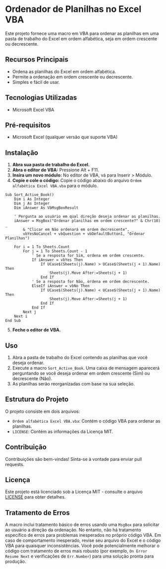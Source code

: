 # Ordenador de Planilhas no Excel VBA
Este projeto fornece uma macro em VBA para ordenar as planilhas em uma pasta de trabalho do Excel em ordem alfabética, seja em ordem crescente ou decrescente.

## Recursos Principais
* Ordena as planilhas do Excel em ordem alfabética.
* Permite a ordenação em ordem crescente ou decrescente.
* Simples e fácil de usar.

## Tecnologias Utilizadas
* Microsoft Excel VBA

## Pré-requisitos
* Microsoft Excel (qualquer versão que suporte VBA)

## Instalação
1. **Abra sua pasta de trabalho do Excel.**
2. **Abra o editor de VBA:** Pressione Alt + F11.
3. **Insira um novo módulo:** No editor de VBA, vá para Inserir > Módulo.
4. **Copie e cole o código:** Copie o código abaixo do arquivo `Ordem alfabética Excel VBA.vba` para o módulo.

```vba
Sub Sort_Active_Book()
    Dim i As Integer
    Dim j As Integer
    Dim iAnswer As VbMsgBoxResult

    ' Pergunta ao usuário em qual direção deseja ordenar as planilhas.
    iAnswer = MsgBox("Ordenar planilhas em ordem crescente?" & Chr(10) _
        & "Clicar em Não ordenará em ordem decrescente", _
        vbYesNoCancel + vbQuestion + vbDefaultButton1, "Ordenar Planilhas")

    For i = 1 To Sheets.Count
        For j = 1 To Sheets.Count - 1
            ' Se a resposta for Sim, ordena em ordem crescente.
            If iAnswer = vbYes Then
                If UCase$(Sheets(j).Name) > UCase$(Sheets(j + 1).Name) Then
                    Sheets(j).Move After:=Sheets(j + 1)
                End If
            ' Se a resposta for Não, ordena em ordem decrescente.
            ElseIf iAnswer = vbNo Then
                If UCase$(Sheets(j).Name) < UCase$(Sheets(j + 1).Name) Then
                    Sheets(j).Move After:=Sheets(j + 1)
                End If
            End If
        Next j
    Next i
End Sub
```
5. **Feche o editor de VBA.**

## Uso
1. Abra a pasta de trabalho do Excel contendo as planilhas que você deseja ordenar.
2. Execute a macro `Sort_Active_Book`. Uma caixa de mensagem aparecerá perguntando se você deseja ordenar em ordem crescente (Sim) ou decrescente (Não).
3. As planilhas serão reorganizadas com base na sua seleção.

## Estrutura do Projeto
O projeto consiste em dois arquivos:
* `Ordem alfabética Excel VBA.vba`: Contém o código VBA para ordenar as planilhas.
* `LICENSE`: Contém as informações da Licença MIT.

## Contribuição
Contribuições são bem-vindas! Sinta-se à vontade para enviar pull requests.

## Licença
Este projeto está licenciado sob a Licença MIT - consulte o arquivo [LICENSE](LICENSE) para obter detalhes.

## Tratamento de Erros
A macro inclui tratamento básico de erros usando uma `MsgBox` para solicitar ao usuário a direção da ordenação. No entanto, não há tratamento específico de erros para problemas inesperados no próprio código VBA. Em caso de comportamento inesperado, revise seu arquivo do Excel e o código VBA para quaisquer inconsistências. Você pode potencialmente melhorar o código com tratamento de erros mais robusto (por exemplo, `On Error Resume Next` e verificações de `Err.Number`) para uma solução pronta para produção.